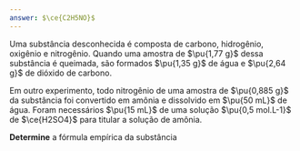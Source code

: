 ```yaml
---
answer: $\ce{C2H5NO}$
---
```


Uma substância desconhecida é composta de carbono, hidrogênio, oxigênio e nitrogênio. Quando uma amostra de $\pu{1,77 g}$ dessa substância é queimada, são formados $\pu{1,35 g}$ de água e $\pu{2,64 g}$ de dióxido de carbono. 

Em outro experimento, todo nitrogênio de uma amostra de $\pu{0,885 g}$ da substância foi convertido em amônia e dissolvido em $\pu{50 mL}$ de água. Foram necessários $\pu{15 mL}$ de uma solução $\pu{0,5 mol.L-1}$ de $\ce{H2SO4}$ para titular a solução de amônia.

**Determine** a fórmula empírica da substância
